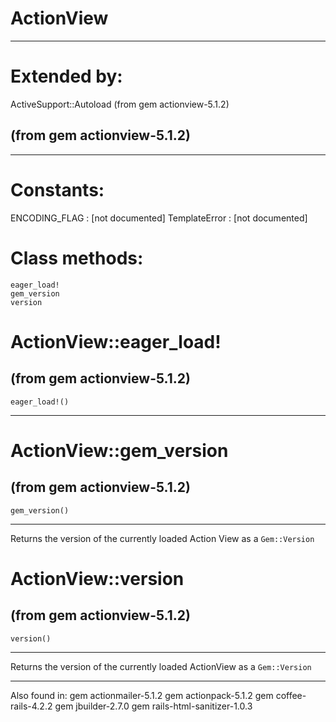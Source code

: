 # ActionView

---
# Extended by:
ActiveSupport::Autoload (from gem actionview-5.1.2)

(from gem actionview-5.1.2)
---




























































































---
# Constants:

ENCODING_FLAG
:   [not documented]
TemplateError
:   [not documented]


# Class methods:

    eager_load!
    gem_version
    version

# ActionView::eager_load!

(from gem actionview-5.1.2)
---
    eager_load!()

---


# ActionView::gem_version

(from gem actionview-5.1.2)
---
    gem_version()

---

Returns the version of the currently loaded Action View as a `Gem::Version`


# ActionView::version

(from gem actionview-5.1.2)
---
    version()

---

Returns the version of the currently loaded ActionView as a `Gem::Version`


---
Also found in:
    gem actionmailer-5.1.2
    gem actionpack-5.1.2
    gem coffee-rails-4.2.2
    gem jbuilder-2.7.0
    gem rails-html-sanitizer-1.0.3

